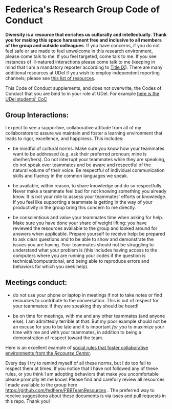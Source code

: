# Federica's Research Group Code of Conduct

**Diversity is a resource that enriches us culturally and intellectually. Thank you for making this space harassment free and inclusive to all members of the group and outside colleagues**. If you have concerns, if you do not feel safe or are made to feel unwelcome in this research environment, please come talk to me. If you feel targeted, come talk to me. If you see instances of ill-natured interactions please come talk to me (keeping in mind that I am a mandatory reporter according to [Title IX](https://sites.udel.edu/sexualmisconduct/how-to-report/guidelines-for-reporting/)). There are many additional resources at UDel if you wish to employ independent reporting channels; please see [this list of resources](UDelResources.md). 

This Code of Conduct supplements, and does not overwrite, the Codes of Conduct that you are bind to in your role at UDel. For example [here is the UDel students' CoC](http://www1.udel.edu/stuguide/18-19/code.html)

## Group Interactions:
I expect to see a supportive, collaborative attitude from all of my collaborators to assure we maintain and foster a learning environment that leads to rigor, excellence, and happiness. This includes: 


- be mindful of cultural norms. Make sure you know how your teammates want to be addressed (e.g. ask their preferred pronoun; mine is she/her/hers). Do not interrupt your teammates while they are speaking, do not speak over teammates and be aware and respectful of the natural volume of their voice. Be respectful of individual communication skills and fluency in the common languages we speak. 

- be available, within reason, to share knowledge and do so respectfully. Never make a teammate feel bad for not knowing something you already know. It is not your role to assess your teammates' efforts or knowledge. If you feel like supporting a teammate is getting in the way of your productivity in the group bring this concern to me directly.

- be conscientious and value your teammates time when asking for help. Make sure you have done your share of weight lifting: you have reviewed the resources available to the group and looked around for answers when applicable. Prepare yourself to receive help: be prepared to ask clear questions and to be able to show and demonstrate the issues you are having. Your teammates should not be struggling to understand what your problem is (this includes having access to the computers where you are running your codes if the question is technical/computational, and being able to reproduce errors and behaviors for which you seek help).

## Meetings conduct:
- do not use your phone or laptop in meetings if not to take notes or find resources to contribute to the conversation. This is out of respect for your teammates: if they are speaking they should be heard! 

- be on time for meetings, with me and any other teammates (and anyone else). I am admittedly terrible at that. But my poor example should not be an excuse for you to be late and it is important *for you* to maximize your time with me and with your teammates, in addition to being a demonstration of respect toward the team. 

Here is an excellent example of [social rules that foster collaborative environments from the *Recourse Center*](https://www.recurse.com/social-rules).

Every day I try to remind myself of all these norms, but I do too fail to respect them at times. If you notice that I have not followed any of these rules, or you think I am adopting behaviors that make you uncomfortable please promptly let me know!
Please find and carefully review all resources I made available to the group here https://github.com/fedhere/FBBTeamResources . The preferred way to receive suggestions about these documents is via isses and pull requests in this repo. Thank you!

